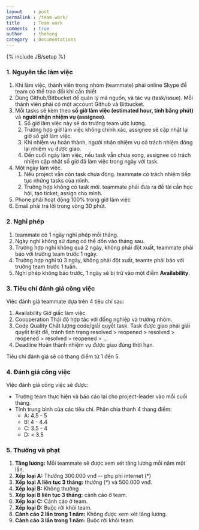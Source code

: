 ```yaml
---
layout    : post
permalink : /team-work/
title     : Team work
comments  : true
author    : thehong
category  : Documentations
---
```

{% include JB/setup %}

### 1. Nguyên tắc làm việc

1. Khi làm việc, thành viên trong nhóm (teammate) phải online Skype để team có thể trao đổi khi cần
    thiết
2. Dùng Github/Bitbucket để quản lý mã nguồn, và tác vụ (task/issue). Mỗi thành viên phải có một
    account Github và Bitbucket.
3. Mỗi tasks sẽ kèm theo **số giờ làm việc (estimated hour, tính bằng phút)** và **người nhận nhiệm
    vụ (assignee)**.
    1. Số giờ làm việc này sẽ do trưởng team ước lượng.
    2. Trường hợp giờ làm việc không chính xác, assignee sẽ cập nhật lại giờ số giờ làm việc.
    3. Khi nhiệm vụ hoàn thành, người nhận nhiệm vụ có trách nhiệm đóng lại nhiệm vụ được giao.
    4. Đến cuối ngày làm việc, nếu task vẫn chưa xong, assignee có trách nhiệm cập nhật số giờ đã
        làm việc trong ngày với task.
4. Một ngày làm việc.
    1. Nếu project vẫn còn task chưa đóng. teammate có trách nhiệm tiếp tục những tasks của mình.
    2. Trường hợp không có task mới. teammate phải đưa ra đề tài cần học hỏi, tạo ticket, assign cho
        mình.
5. Phone phải hoạt động 100% trong giờ làm việc
6. Email phải trả lời trong vòng 30 phút.

### 2. Nghỉ phép

1. teammate có 1 ngày nghỉ phép mỗi tháng.
2. Ngày nghỉ không sử dụng có thể dồn vào tháng sau.
3. Trường hợp nghỉ không quá 2 ngày, không phải đột xuất, teammate phải báo với trưởng team trước
    1 ngày.
4. Trường hợp nghỉ từ 3 ngày, không phải đột xuất, teamte phải báo với trưởng team trước 1 tuần.
5. Nghỉ phép không báo trước, 1 ngày sẽ bị trừ vào một điểm **Availability**.

### 3. Tiêu chí đánh giá công việc

Việc đánh giá teammate dựa trên 4 tiêu chí sau:

1. Availability
    Giờ giấc làm việc.
2. Coooperation
    Thái độ hợp tác với đồng nghiệp và trưởng nhóm.
3. Code Quality
    Chất lượng code/giải quyết task. Task được giao phải giải quyết triệt để, tránh tình trạng
    resolved > reopened > resolved > reopened > resolved > reopened > ...
4. Deadline
    Hoàn thành nhiệm vụ được giao đúng thời hạn.

Tiêu chí đánh giá sẽ có thang điểm từ 1 đến 5.

### 4. Đánh giá công việc

Việc đánh giá công việc sẽ được:
 - Trưởng team thực hiện và báo cáo lại cho project-leader vào mỗi cuối tháng.
 - Tính trung bình của các tiêu chí. Phân chia thành 4 thang điểm:
    - A: 4.5 - 5
    - B: 4 - 4.4
    - C: 3.5 - 4
    - D: < 3.5

### 5. Thưởng và phạt

1. **Tăng lương:** Mỗi teammate sẽ được xem xét tăng lương mỗi năm một lần.
2. **Xếp loại A:** Thưởng 300.000 vnđ -- phụ phí internet (\*)
3. **Xếp loại A liên tục 3 tháng:** thưởng (\*) và 500.000 vnđ.
4. **Xếp loại B:** Không thưởng
5. **Xếp loại B liên tục 3 tháng:** cảnh cáo ở team.
6. **Xếp loại C:** Cảnh cáo ở team.
7. **Xếp loại D:** Buộc rời khỏi team.
8. **Cảnh cáo 2 lần trong 1 năm:** Không được xem xét tăng lương.
9. **Cảnh cáo 3 lần trong 1 năm:** Buộc rời khỏi team.
